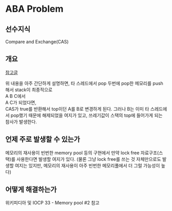# ABA Problem
## 선수지식
Compare and Exchange(CAS)

## 개요
[참고글](https://blog.naver.com/jjoommnn/130040068875)  

위 내용을 아주 간단하게 설명하면, 타 스레드에서 pop 두번에 pop한 메모리를 push해서 stack이 최종적으로  
A B C에서  
A C가 되었다면,  
CAS가 true를 반환해서 top이던 A를 B로 변경하게 된다. 그러나 B는 이미 타 스레드에서 pop했기 때문에 해제되었을 여지가 있고, 쓰레기값이 스택의 top에 들어가게 되는 참사가 발생한다.  

## 언제 주로 발생할 수 있는가
메모리의 재사용이 빈번한 memory pool 등의 구현에서 만약 lock free 자료구조(스택)를 사용한다면 발생할 여지가 있다. (물론 그냥 lock free를 쓰는 것 자체만으로도 발생할 여지는 있지만, 메모리의 재사용이 아주 빈번한 메모리풀에서 더 그럴 가능성이 높다)  

## 어떻게 해결하는가
위키피디아 및 IOCP 33 - Memory pool #2 참고  
